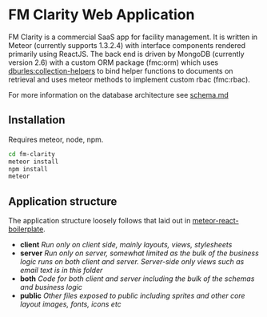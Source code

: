 # FM Clarity Web Application

FM Clarity is a commercial SaaS app for facility management. It is written in Meteor (currently supports 1.3.2.4) with interface components rendered primarily using ReactJS. The back end is driven by MongoDB (currently version 2.6) with a custom ORM package (fmc:orm) which uses [dburles:collection-helpers](https://github.com/dburles/meteor-collection-helpers) to bind helper functions to documents on retrieval and uses meteor methods to implement custom rbac (fmc:rbac).

For more information on the database architecture see [schema.md](schema.md)

## Installation

Requires meteor, node, npm.

```bash
cd fm-clarity
meteor install
npm install
meteor
```

## Application structure

The application structure loosely follows that laid out in [meteor-react-boilerplate](https://github.com/AdamBrodzinski/meteor-react-boilerplate).

* **client** _Run only on client side, mainly layouts, views, stylesheets_
* **server** _Run only on server, somewhat limited as the bulk of the business logic runs on both client and server. Server-side only views such as email text is in this folder_
* **both** _Code for both client and server including the bulk of the schemas and business logic_
* **public** _Other files exposed to public including sprites and other core layout images, fonts, icons etc_